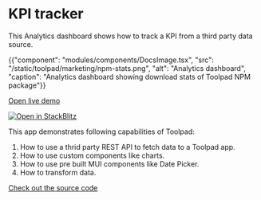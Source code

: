 # KPI tracker

<p class="description">This Analytics dashboard shows how to track a KPI from a third party data source.</p>

{{"component": "modules/components/DocsImage.tsx", "src": "/static/toolpad/marketing/npm-stats.png", "alt": "Analytics dashboard", "caption": "Analytics dashboard showing download stats of Toolpad NPM package"}}

[Open live demo](https://npm-stats.onrender.com/prod/pages/evZC-gp)

[![Open in StackBlitz](https://developer.stackblitz.com/img/open_in_stackblitz.svg)](https://stackblitz.com/fork/github/mui/mui-toolpad/tree/master/examples/npm-stats)

This app demonstrates following capabilities of Toolpad:

1. How to use a thrid party REST API to fetch data to a Toolpad app.
2. How to use custom components like charts.
3. How to use pre built MUI components like Date Picker.
4. How to transform data.

[Check out the source code](https://github.com/mui/mui-toolpad/tree/master/examples/npm-stats)
